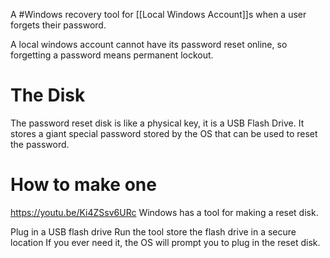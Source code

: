 A #Windows recovery tool for [[Local Windows Account]]s when a user forgets their password.

A local windows account cannot have its password reset online, so forgetting a password means permanent lockout.

# The Disk
The password reset disk is like a physical key, it is a USB Flash Drive. 
It stores a giant special password stored by the OS that can be used to reset the password.
# How to make one
https://youtu.be/Ki4ZSsv6URc 
Windows has a tool for making a reset disk.

Plug in a USB flash drive
Run the tool
store the flash drive in a secure location
If you ever need it, the OS will prompt you to plug in the reset disk.